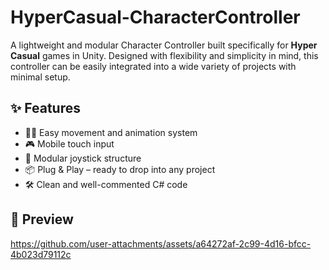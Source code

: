 # HyperCasual-CharacterController
A lightweight and modular Character Controller built specifically for **Hyper Casual** games in Unity. Designed with flexibility and simplicity in mind, this controller can be easily integrated into a wide variety of projects with minimal setup.

## ✨ Features

- 🚶‍♂️ Easy movement and animation system
- 🎮 Mobile touch input
- 🧩 Modular joystick structure
- 📦 Plug & Play – ready to drop into any project
- 🛠️ Clean and well-commented C# code

## 📸 Preview



https://github.com/user-attachments/assets/a64272af-2c99-4d16-bfcc-4b023d79112c

